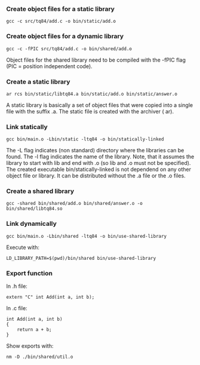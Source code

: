 ### Create object files for a static library

```gcc -c src/tq84/add.c -o bin/static/add.o```

### Create object files for a dynamic library

```gcc -c -fPIC src/tq84/add.c -o bin/shared/add.o```

Object files for the shared library need to be compiled with the -fPIC flag (PIC = position independent code). 

### Create a static library

```ar rcs bin/static/libtq84.a bin/static/add.o bin/static/answer.o```

A static library is basically a set of object files that were copied into a single file with the suffix .a.
The static file is created with the archiver ( ar).

### Link statically

```gcc bin/main.o -Lbin/static -ltq84 -o bin/statically-linked```

The -L flag indicates (non standard) directory where the libraries can be found. The -l flag indicates the name of 
the library. Note, that it assumes the library to start with lib and end with .o (so lib and .o must not be 
specified). The created executable bin/statically-linked is not dependend on any other object file or library. It 
can be distributed without the .a file or the .o files.

### Create a shared library

```gcc -shared bin/shared/add.o bin/shared/answer.o -o bin/shared/libtq84.so```

### Link dynamically

```gcc bin/main.o -Lbin/shared -ltq84 -o bin/use-shared-library```

Execute with:

```LD_LIBRARY_PATH=$(pwd)/bin/shared bin/use-shared-library```

### Export function

In .h file:

```extern "C" int Add(int a, int b);```

In .c file:

```
int Add(int a, int b)
{
    return a + b;
}
```

Show exports with:

```nm -D ./bin/shared/util.o```
